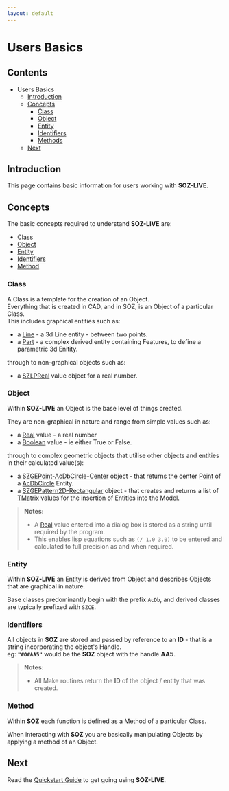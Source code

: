 ```yaml
---
layout: default
---
```


# Users Basics

## Contents

- Users Basics
  - [Introduction](#introduction)
  - [Concepts](#concepts)
    - [Class](#class)
    - [Object](#object)
    - [Entity](#entity)
    - [Identifiers](#identifiers)
    - [Methods](#methods)
  - [Next](#next)    

## Introduction

This page contains basic information for users working with **SOZ-LIVE**.  

## Concepts

The basic concepts required to understand **SOZ-LIVE** are:

- [Class](#class)
- [Object](#object)
- [Entity](#entity)
- [Identifiers](#identifiers)
- [Method](#method)


### Class

A Class is a template for the creation of an Object.  
Everything that is created in CAD, and in SOZ, is an Object of a particular Class.  
This includes graphical entities such as:

- a [Line](/classes/AcDbLine.html) - a 3d Line entity - between two points.
- a [Part](/classes/SZCEPart.html) - a complex derived entity containing Features, to define a parametric 3d Enitity.

through to non-graphical objects such as:

- a [SZLPReal](/classes/SZLPReal.html) value object for a real number.


### Object

Within **SOZ-LIVE** an Object is the base level of things created.

They are non-graphical in nature and range from simple values such as:

- a [Real](/classes/Real.html) value - a real number
- a [Boolean](/classes/Boolean.html) value - ie either True or False.

through to complex geometric objects that utilise other objects and entities in their calculated value(s):

- a [SZGEPoint-AcDbCircle-Center](/classes/SZGEPoint-AcDbCircle-Center.html) object - that returns the center [Point](/classes/Point.html) of a [AcDbCircle](/classes/AcDbCircle.html) Entity.
- a [SZGEPattern2D-Rectangular](/classes/SZGEPattern2D-Rectangular.html) object - that creates and returns a list of [TMatrix](/classes/TMatrix.html) values for the insertion of Entities into the Model.  


> **Notes:**<br>
> - A [Real](/classes/Real.html) value entered into a dialog box is stored as a string until required by the program. 
> - This enables lisp equations such as `(/ 1.0 3.0)` to be entered and calculated to full precision as and when required.


### Entity

Within **SOZ-LIVE** an Entity is derived from Object and describes Objects that are graphical in nature.

Base classes predominantly begin with the prefix `AcDb`, and derived classes are typically prefixed with `SZCE`.



### Identifiers

All objects in **SOZ** are stored and passed by reference to an **ID** - that is a string incorporating the object's Handle.  
eg: **`"#O#AA5"`** would be the **SOZ** object with the handle **AA5**.

> **Notes:**<br>
> - All Make routines return the **ID** of the object / entity that was created.


### Method

Within **SOZ** each function is defined as a Method of a particular Class.  

When interacting with **SOZ** you are basically manipulating Objects by applying a method of an Object.

## Next

Read the [Quickstart Guide](/docs/users-quickstart.html) to get going using **SOZ-LIVE**.
